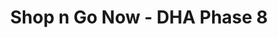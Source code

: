---
title: "Shop n Go Now - DHA Phase 8"
url: /karachi/shop-n-go-now-dha-phase-8/
shop: Supermarkt
---